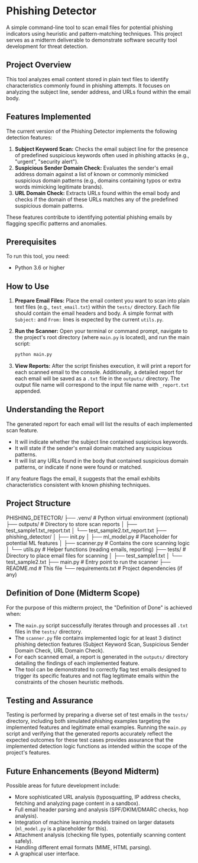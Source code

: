 # Phishing Detector

A simple command-line tool to scan email files for potential phishing indicators using heuristic and pattern-matching techniques. This project serves as a midterm deliverable to demonstrate software security tool development for threat detection.

## Project Overview

This tool analyzes email content stored in plain text files to identify characteristics commonly found in phishing attempts. It focuses on analyzing the subject line, sender address, and URLs found within the email body.

## Features Implemented

The current version of the Phishing Detector implements the following detection features:

1.  **Subject Keyword Scan:** Checks the email subject line for the presence of predefined suspicious keywords often used in phishing attacks (e.g., "urgent", "security alert").
2.  **Suspicious Sender Domain Check:** Evaluates the sender's email address domain against a list of known or commonly mimicked suspicious domain patterns (e.g., domains containing typos or extra words mimicking legitimate brands).
3.  **URL Domain Check:** Extracts URLs found within the email body and checks if the domain of these URLs matches any of the predefined suspicious domain patterns.

These features contribute to identifying potential phishing emails by flagging specific patterns and anomalies.

## Prerequisites

To run this tool, you need:

*   Python 3.6 or higher

## How to Use

1.  **Prepare Email Files:** Place the email content you want to scan into plain text files (e.g., `test_email.txt`) within the `tests/` directory. Each file should contain the email headers and body. A simple format with `Subject:` and `From:` lines is expected by the current `utils.py`.

2.  **Run the Scanner:** Open your terminal or command prompt, navigate to the project's root directory (where `main.py` is located), and run the main script:
    ```bash
    python main.py
    ```

3.  **View Reports:** After the script finishes execution, it will print a report for each scanned email to the console. Additionally, a detailed report for each email will be saved as a `.txt` file in the `outputs/` directory. The output file name will correspond to the input file name with `_report.txt` appended.

## Understanding the Report

The generated report for each email will list the results of each implemented scan feature.

*   It will indicate whether the subject line contained suspicious keywords.
*   It will state if the sender's email domain matched any suspicious patterns.
*   It will list any URLs found in the body that contained suspicious domain patterns, or indicate if none were found or matched.

If any feature flags the email, it suggests that the email exhibits characteristics consistent with known phishing techniques.

## Project Structure

PHISHING_DETECTOR/ ├── .venv/ # Python virtual environment (optional) ├── outputs/ # Directory to store scan reports │ ├── test_sample1.txt_report.txt │ └── test_sample2.txt_report.txt ├── phishing_detector/ │ ├── init.py │ ├── ml_model.py # Placeholder for potential ML features │ ├── scanner.py # Contains the core scanning logic │ └── utils.py # Helper functions (reading emails, reporting) ├── tests/ # Directory to place email files for scanning │ ├── test_sample1.txt │ └── test_sample2.txt ├── main.py # Entry point to run the scanner ├── README.md # This file └── requirements.txt # Project dependencies (if any)


## Definition of Done (Midterm Scope)

For the purpose of this midterm project, the "Definition of Done" is achieved when:
*   The `main.py` script successfully iterates through and processes all `.txt` files in the `tests/` directory.
*   The `scanner.py` file contains implemented logic for at least 3 distinct phishing detection features (Subject Keyword Scan, Suspicious Sender Domain Check, URL Domain Check).
*   For each scanned email, a report is generated in the `outputs/` directory detailing the findings of each implemented feature.
*   The tool can be demonstrated to correctly flag test emails designed to trigger its specific features and not flag legitimate emails within the constraints of the chosen heuristic methods.

## Testing and Assurance

Testing is performed by preparing a diverse set of test emails in the `tests/` directory, including both simulated phishing examples targeting the implemented features and legitimate email examples. Running the `main.py` script and verifying that the generated reports accurately reflect the expected outcomes for these test cases provides assurance that the implemented detection logic functions as intended within the scope of the project's features.

## Future Enhancements (Beyond Midterm)

Possible areas for future development include:

*   More sophisticated URL analysis (typosquatting, IP address checks, fetching and analyzing page content in a sandbox).
*   Full email header parsing and analysis (SPF/DKIM/DMARC checks, hop analysis).
*   Integration of machine learning models trained on larger datasets (`ml_model.py` is a placeholder for this).
*   Attachment analysis (checking file types, potentially scanning content safely).
*   Handling different email formats (MIME, HTML parsing).
*   A graphical user interface.
